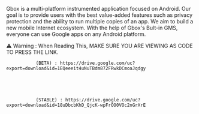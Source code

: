 Gbox is a multi-platform instrumented application focused on Android. Our goal is to provide users with the best value-added features such as privacy protection and the ability to run multiple copies of an app. We aim to build a new mobile Internet ecosystem. With the help of Gbox's Bult-in GMS, everyone can use Google apps on any Android platform.

⚠ Warning : When Reading This, MAKE SURE YOU ARE VIEWING AS CODE TO PRESS THE LINK.




               (BETA) : https://drive.google.com/uc?export=download&id=1EQeeeit4uNuTBdm872FRwkDCmoaJqdgy





               (STABLE) : https://drive.google.com/uc?export=download&id=18uDbcbKhD_QjcK-wpFrOO0VOc2nGrXrE
